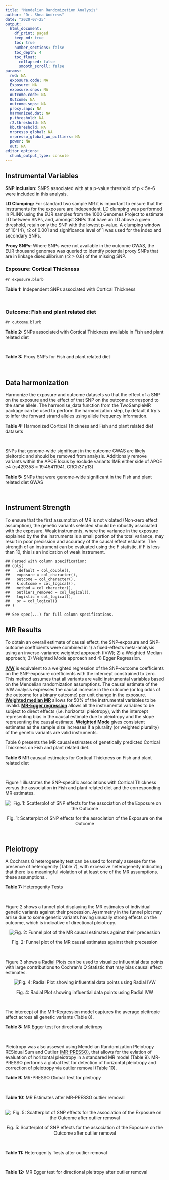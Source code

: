 ```yaml
---
title: "Mendelian Randomization Analysis"
author: "Dr. Shea Andrews"
date: "2020-07-25"
output:
  html_document:
    df_print: paged
    keep_md: true
    toc: true
    number_sections: false
    toc_depth: 4
    toc_float:
      collapsed: false
      smooth_scroll: false
params:
  rwd: NA
  exposure.code: NA
  Exposure: NA
  exposure.snps: NA
  outcome.code: NA
  Outcome: NA
  outcome.snps: NA
  proxy.snps: NA
  harmonized.dat: NA
  p.threshold: NA
  r2.threshold: NA
  kb.threshold: NA
  mrpresso_global: NA
  mrpresso_global_wo_outliers: NA
  power: NA
  out: NA
editor_options:
  chunk_output_type: console
---
```







## Instrumental Variables
**SNP Inclusion:** SNPS associated with at a p-value threshold of p < 5e-6 were included in this analysis.
<br>

**LD Clumping:** For standard two sample MR it is important to ensure that the instruments for the exposure are independent. LD clumping was performed in PLINK using the EUR samples from the 1000 Genomes Project to estimate LD between SNPs, and, amongst SNPs that have an LD above a given threshold, retain only the SNP with the lowest p-value. A clumping window of 10^{4}, r2 of 0.001 and significance level of 1 was used for the index and secondary SNPs.
<br>

**Proxy SNPs:** Where SNPs were not available in the outcome GWAS, the EUR thousand genomes was queried to identify potential proxy SNPs that are in linkage disequilibrium (r2 > 0.8) of the missing SNP.
<br>

### Exposure: Cortical Thickness
`#r exposure.blurb`
<br>

**Table 1:** Independent SNPs associated with Cortical Thickness
<div data-pagedtable="false">
  <script data-pagedtable-source type="application/json">
{"columns":[{"label":["SNP"],"name":[1],"type":["chr"],"align":["left"]},{"label":["CHROM"],"name":[2],"type":["dbl"],"align":["right"]},{"label":["POS"],"name":[3],"type":["dbl"],"align":["right"]},{"label":["REF"],"name":[4],"type":["chr"],"align":["left"]},{"label":["ALT"],"name":[5],"type":["chr"],"align":["left"]},{"label":["AF"],"name":[6],"type":["dbl"],"align":["right"]},{"label":["BETA"],"name":[7],"type":["dbl"],"align":["right"]},{"label":["SE"],"name":[8],"type":["dbl"],"align":["right"]},{"label":["Z"],"name":[9],"type":["dbl"],"align":["right"]},{"label":["P"],"name":[10],"type":["dbl"],"align":["right"]},{"label":["N"],"name":[11],"type":["dbl"],"align":["right"]},{"label":["TRAIT"],"name":[12],"type":["chr"],"align":["left"]}],"data":[{"1":"rs1180331","2":"1","3":"40012184","4":"G","5":"A","6":"0.4610","7":"0.0039","8":"0.0008","9":"4.875000","10":"5.299e-07","11":"32872","12":"Cortical_Thickness"},{"1":"rs556204","2":"1","3":"57595583","4":"G","5":"C","6":"0.1594","7":"-0.0050","8":"0.0010","9":"-5.000000","10":"1.417e-06","11":"32441","12":"Cortical_Thickness"},{"1":"rs2002058","2":"1","3":"58561329","4":"C","5":"T","6":"0.1892","7":"0.0046","8":"0.0010","9":"4.600000","10":"1.289e-06","11":"33089","12":"Cortical_Thickness"},{"1":"rs7549825","2":"1","3":"98554409","4":"A","5":"G","6":"0.3084","7":"0.0040","8":"0.0008","9":"5.000000","10":"2.503e-06","11":"32872","12":"Cortical_Thickness"},{"1":"rs7531555","2":"1","3":"196929310","4":"C","5":"T","6":"0.2386","7":"0.0047","8":"0.0009","9":"5.222222","10":"7.662e-08","11":"32639","12":"Cortical_Thickness"},{"1":"rs6738528","2":"2","3":"27149258","4":"T","5":"A","6":"0.3984","7":"0.0045","8":"0.0008","9":"5.625000","10":"7.324e-09","11":"32872","12":"Cortical_Thickness"},{"1":"rs3770776","2":"2","3":"37150793","4":"A","5":"G","6":"0.4299","7":"0.0039","8":"0.0008","9":"4.875000","10":"3.170e-07","11":"32872","12":"Cortical_Thickness"},{"1":"rs11692435","2":"2","3":"98275354","4":"G","5":"A","6":"0.0910","7":"-0.0091","8":"0.0015","9":"-6.066667","10":"3.179e-10","11":"29128","12":"Cortical_Thickness"},{"1":"rs533577","2":"3","3":"39489651","4":"C","5":"T","6":"0.4935","7":"-0.0050","8":"0.0008","9":"-6.250000","10":"8.426e-11","11":"32872","12":"Cortical_Thickness"},{"1":"rs11708974","2":"3","3":"64395184","4":"C","5":"T","6":"0.4778","7":"0.0035","8":"0.0008","9":"4.375000","10":"4.070e-06","11":"32872","12":"Cortical_Thickness"},{"1":"rs2636563","2":"3","3":"183939044","4":"G","5":"C","6":"0.2416","7":"0.0044","8":"0.0009","9":"4.888889","10":"2.299e-06","11":"31046","12":"Cortical_Thickness"},{"1":"rs10016059","2":"4","3":"2405007","4":"T","5":"C","6":"0.3379","7":"0.0038","8":"0.0008","9":"4.750000","10":"4.994e-06","11":"32441","12":"Cortical_Thickness"},{"1":"rs7657284","2":"4","3":"39688694","4":"A","5":"C","6":"0.2465","7":"0.0044","8":"0.0009","9":"4.888890","10":"2.680e-07","11":"32872","12":"Cortical_Thickness"},{"1":"rs7683042","2":"4","3":"46999235","4":"A","5":"G","6":"0.4028","7":"-0.0036","8":"0.0008","9":"-4.500000","10":"3.852e-06","11":"32872","12":"Cortical_Thickness"},{"1":"rs13107325","2":"4","3":"103188709","4":"C","5":"T","6":"0.0707","7":"-0.0076","8":"0.0015","9":"-5.066667","10":"5.054e-07","11":"32872","12":"Cortical_Thickness"},{"1":"rs35021943","2":"4","3":"121643239","4":"A","5":"C","6":"0.2422","7":"0.0051","8":"0.0009","9":"5.666670","10":"2.979e-09","11":"32872","12":"Cortical_Thickness"},{"1":"rs40565","2":"5","3":"55828636","4":"C","5":"T","6":"0.8108","7":"0.0048","8":"0.0010","9":"4.800000","10":"5.911e-07","11":"32249","12":"Cortical_Thickness"},{"1":"rs2744449","2":"6","3":"52951185","4":"G","5":"C","6":"0.9107","7":"0.0059","8":"0.0013","9":"4.538462","10":"4.452e-06","11":"33281","12":"Cortical_Thickness"},{"1":"rs194833","2":"7","3":"103761274","4":"G","5":"T","6":"0.4771","7":"-0.0035","8":"0.0008","9":"-4.375000","10":"3.614e-06","11":"32486","12":"Cortical_Thickness"},{"1":"rs6961970","2":"7","3":"113901132","4":"C","5":"A","6":"0.2334","7":"0.0041","8":"0.0009","9":"4.555556","10":"2.411e-06","11":"32872","12":"Cortical_Thickness"},{"1":"rs724265","2":"8","3":"8219182","4":"G","5":"A","6":"0.6272","7":"0.0041","8":"0.0008","9":"5.125000","10":"1.012e-07","11":"32872","12":"Cortical_Thickness"},{"1":"rs3200031","2":"8","3":"26227484","4":"C","5":"T","6":"0.0773","7":"0.0071","8":"0.0014","9":"5.071429","10":"5.526e-07","11":"32872","12":"Cortical_Thickness"},{"1":"rs7824177","2":"8","3":"110585288","4":"A","5":"G","6":"0.1616","7":"-0.0059","8":"0.0010","9":"-5.900000","10":"8.922e-09","11":"32872","12":"Cortical_Thickness"},{"1":"rs12543282","2":"8","3":"144627241","4":"C","5":"T","6":"0.2395","7":"0.0043","8":"0.0009","9":"4.777778","10":"4.087e-06","11":"32764","12":"Cortical_Thickness"},{"1":"rs35025323","2":"10","3":"97089991","4":"T","5":"C","6":"0.1210","7":"-0.0054","8":"0.0011","9":"-4.909090","10":"1.762e-06","11":"32872","12":"Cortical_Thickness"},{"1":"rs4296031","2":"11","3":"42540012","4":"G","5":"A","6":"0.8037","7":"-0.0044","8":"0.0010","9":"-4.400000","10":"3.779e-06","11":"32486","12":"Cortical_Thickness"},{"1":"rs7957460","2":"12","3":"32945835","4":"G","5":"A","6":"0.6732","7":"-0.0037","8":"0.0008","9":"-4.625000","10":"2.960e-06","11":"32512","12":"Cortical_Thickness"},{"1":"rs12815451","2":"12","3":"51738706","4":"T","5":"C","6":"0.1519","7":"0.0070","8":"0.0015","9":"4.666670","10":"3.201e-06","11":"20004","12":"Cortical_Thickness"},{"1":"rs1558801","2":"12","3":"109036359","4":"A","5":"C","6":"0.3852","7":"-0.0041","8":"0.0009","9":"-4.555560","10":"2.204e-06","11":"30860","12":"Cortical_Thickness"},{"1":"rs4772440","2":"13","3":"102712476","4":"C","5":"T","6":"0.4224","7":"-0.0036","8":"0.0008","9":"-4.500000","10":"3.102e-06","11":"32872","12":"Cortical_Thickness"},{"1":"rs1742401","2":"16","3":"1971601","4":"G","5":"A","6":"0.3809","7":"-0.0038","8":"0.0008","9":"-4.750000","10":"7.050e-07","11":"32764","12":"Cortical_Thickness"},{"1":"rs734957","2":"17","3":"2612584","4":"G","5":"A","6":"0.2235","7":"0.0066","8":"0.0012","9":"5.500000","10":"6.126e-08","11":"22106","12":"Cortical_Thickness"},{"1":"rs11656696","2":"17","3":"10033679","4":"C","5":"A","6":"0.4288","7":"0.0040","8":"0.0008","9":"5.000000","10":"2.117e-07","11":"32512","12":"Cortical_Thickness"},{"1":"rs7215205","2":"17","3":"29818258","4":"T","5":"C","6":"0.6326","7":"-0.0036","8":"0.0008","9":"-4.500000","10":"3.115e-06","11":"32680","12":"Cortical_Thickness"},{"1":"rs2316766","2":"17","3":"43919068","4":"G","5":"T","6":"0.2098","7":"0.0069","8":"0.0011","9":"6.272727","10":"2.903e-10","11":"26063","12":"Cortical_Thickness"},{"1":"rs117826338","2":"19","3":"5904353","4":"C","5":"T","6":"0.1353","7":"0.0062","8":"0.0012","9":"5.166667","10":"9.902e-08","11":"30012","12":"Cortical_Thickness"},{"1":"rs3816046","2":"19","3":"46118127","4":"C","5":"T","6":"0.3206","7":"-0.0041","8":"0.0008","9":"-5.125000","10":"8.464e-07","11":"30344","12":"Cortical_Thickness"},{"1":"rs5994871","2":"22","3":"22091244","4":"C","5":"T","6":"0.7171","7":"0.0042","8":"0.0009","9":"4.666667","10":"8.821e-07","11":"32872","12":"Cortical_Thickness"},{"1":"rs5756894","2":"22","3":"38450136","4":"C","5":"A","6":"0.6043","7":"0.0035","8":"0.0008","9":"4.375000","10":"4.741e-06","11":"32872","12":"Cortical_Thickness"}],"options":{"columns":{"min":{},"max":[10]},"rows":{"min":[10],"max":[10]},"pages":{}}}
  </script>
</div>
<br>

### Outcome: Fish and plant related diet
`#r outcome.blurb`
<br>

**Table 2:** SNPs associated with Cortical Thickness avaliable in Fish and plant related diet
<div data-pagedtable="false">
  <script data-pagedtable-source type="application/json">
{"columns":[{"label":["SNP"],"name":[1],"type":["chr"],"align":["left"]},{"label":["CHROM"],"name":[2],"type":["dbl"],"align":["right"]},{"label":["POS"],"name":[3],"type":["dbl"],"align":["right"]},{"label":["REF"],"name":[4],"type":["chr"],"align":["left"]},{"label":["ALT"],"name":[5],"type":["chr"],"align":["left"]},{"label":["AF"],"name":[6],"type":["dbl"],"align":["right"]},{"label":["BETA"],"name":[7],"type":["dbl"],"align":["right"]},{"label":["SE"],"name":[8],"type":["dbl"],"align":["right"]},{"label":["Z"],"name":[9],"type":["dbl"],"align":["right"]},{"label":["P"],"name":[10],"type":["dbl"],"align":["right"]},{"label":["N"],"name":[11],"type":["dbl"],"align":["right"]},{"label":["TRAIT"],"name":[12],"type":["chr"],"align":["left"]}],"data":[{"1":"rs1180331","2":"1","3":"40012184","4":"G","5":"A","6":"0.456522","7":"1.27392e-03","8":"0.00242814","9":"0.5246480","10":"6.0e-01","11":"335576","12":"fish_plant_diet"},{"1":"rs556204","2":"1","3":"57595583","4":"G","5":"C","6":"0.158359","7":"-2.07326e-03","8":"0.00331736","9":"-0.6249730","10":"5.3e-01","11":"335576","12":"fish_plant_diet"},{"1":"rs2002058","2":"1","3":"58561329","4":"C","5":"T","6":"0.190994","7":"-6.13714e-03","8":"0.00310459","9":"-1.9768000","10":"4.8e-02","11":"335576","12":"fish_plant_diet"},{"1":"rs7549825","2":"1","3":"98554409","4":"A","5":"G","6":"0.300922","7":"-1.78315e-03","8":"0.00265703","9":"-0.6711060","10":"5.0e-01","11":"335576","12":"fish_plant_diet"},{"1":"rs7531555","2":"1","3":"196929310","4":"C","5":"T","6":"0.228971","7":"1.59531e-03","8":"0.00287567","9":"0.5547610","10":"5.8e-01","11":"335576","12":"fish_plant_diet"},{"1":"rs6738528","2":"2","3":"27149258","4":"T","5":"A","6":"0.387040","7":"-6.83973e-03","8":"0.00248320","9":"-2.7544000","10":"5.9e-03","11":"335576","12":"fish_plant_diet"},{"1":"rs3770776","2":"2","3":"37150793","4":"A","5":"G","6":"0.420387","7":"-2.70512e-03","8":"0.00245348","9":"-1.1025600","10":"2.7e-01","11":"335576","12":"fish_plant_diet"},{"1":"rs11692435","2":"2","3":"98275354","4":"G","5":"A","6":"0.073957","7":"-1.12717e-02","8":"0.00471473","9":"-2.3907400","10":"1.7e-02","11":"335576","12":"fish_plant_diet"},{"1":"rs533577","2":"3","3":"39489651","4":"C","5":"T","6":"0.493743","7":"3.45526e-03","8":"0.00242500","9":"1.4248500","10":"1.5e-01","11":"335576","12":"fish_plant_diet"},{"1":"rs11708974","2":"3","3":"64395184","4":"C","5":"T","6":"0.489959","7":"5.39436e-03","8":"0.00241455","9":"2.2341100","10":"2.5e-02","11":"335576","12":"fish_plant_diet"},{"1":"rs2636563","2":"3","3":"183939044","4":"G","5":"C","6":"0.237468","7":"-2.12651e-03","8":"0.00284964","9":"-0.7462380","10":"4.6e-01","11":"335576","12":"fish_plant_diet"},{"1":"rs10016059","2":"4","3":"2405007","4":"T","5":"C","6":"0.342224","7":"8.38150e-05","8":"0.00254518","9":"0.0329309","10":"9.7e-01","11":"335576","12":"fish_plant_diet"},{"1":"rs7657284","2":"4","3":"39688694","4":"A","5":"C","6":"0.248277","7":"8.72990e-04","8":"0.00280604","9":"0.3111110","10":"7.6e-01","11":"335576","12":"fish_plant_diet"},{"1":"rs7683042","2":"4","3":"46999235","4":"A","5":"G","6":"0.404275","7":"3.44269e-03","8":"0.00247825","9":"1.3891600","10":"1.6e-01","11":"335576","12":"fish_plant_diet"},{"1":"rs13107325","2":"4","3":"103188709","4":"C","5":"T","6":"0.074277","7":"-7.01528e-03","8":"0.00461130","9":"-1.5213200","10":"1.3e-01","11":"335576","12":"fish_plant_diet"},{"1":"rs35021943","2":"4","3":"121643239","4":"A","5":"C","6":"0.247090","7":"-1.73919e-03","8":"0.00282340","9":"-0.6159910","10":"5.4e-01","11":"335576","12":"fish_plant_diet"},{"1":"rs40565","2":"5","3":"55828636","4":"C","5":"T","6":"0.821295","7":"-1.43155e-03","8":"0.00315360","9":"-0.4539420","10":"6.5e-01","11":"335576","12":"fish_plant_diet"},{"1":"rs2744449","2":"6","3":"52951185","4":"G","5":"C","6":"0.903878","7":"-3.53986e-03","8":"0.00410752","9":"-0.8618000","10":"3.9e-01","11":"335576","12":"fish_plant_diet"},{"1":"rs194833","2":"7","3":"103761274","4":"G","5":"T","6":"0.463962","7":"-7.22002e-03","8":"0.00242986","9":"-2.9713700","10":"3.0e-03","11":"335576","12":"fish_plant_diet"},{"1":"rs6961970","2":"7","3":"113901132","4":"C","5":"A","6":"0.245386","7":"-2.10102e-03","8":"0.00282581","9":"-0.7435110","10":"4.6e-01","11":"335576","12":"fish_plant_diet"},{"1":"rs724265","2":"8","3":"8219182","4":"G","5":"A","6":"0.626724","7":"1.05779e-02","8":"0.00252887","9":"4.1828600","10":"2.9e-05","11":"335576","12":"fish_plant_diet"},{"1":"rs3200031","2":"8","3":"26227484","4":"C","5":"T","6":"0.077205","7":"2.64471e-03","8":"0.00455046","9":"0.5811960","10":"5.6e-01","11":"335576","12":"fish_plant_diet"},{"1":"rs7824177","2":"8","3":"110585288","4":"A","5":"G","6":"0.159264","7":"-2.54857e-03","8":"0.00331136","9":"-0.7696440","10":"4.4e-01","11":"335576","12":"fish_plant_diet"},{"1":"rs12543282","2":"8","3":"144627241","4":"C","5":"T","6":"0.234153","7":"-3.94417e-03","8":"0.00286685","9":"-1.3757900","10":"1.7e-01","11":"335576","12":"fish_plant_diet"},{"1":"rs35025323","2":"10","3":"97089991","4":"T","5":"C","6":"0.116220","7":"-5.48689e-03","8":"0.00378229","9":"-1.4506800","10":"1.5e-01","11":"335576","12":"fish_plant_diet"},{"1":"rs4296031","2":"11","3":"42540012","4":"G","5":"A","6":"0.821548","7":"2.78028e-03","8":"0.00316359","9":"0.8788370","10":"3.8e-01","11":"335576","12":"fish_plant_diet"},{"1":"rs7957460","2":"12","3":"32945835","4":"G","5":"A","6":"0.679853","7":"-2.44290e-03","8":"0.00259052","9":"-0.9430150","10":"3.5e-01","11":"335576","12":"fish_plant_diet"},{"1":"rs1558801","2":"12","3":"109036359","4":"A","5":"C","6":"0.390250","7":"9.85306e-05","8":"0.00249982","9":"0.0394151","10":"9.7e-01","11":"335576","12":"fish_plant_diet"},{"1":"rs4772440","2":"13","3":"102712476","4":"C","5":"T","6":"0.413857","7":"-1.93618e-04","8":"0.00249081","9":"-0.0777329","10":"9.4e-01","11":"335576","12":"fish_plant_diet"},{"1":"rs1742401","2":"16","3":"1971601","4":"G","5":"A","6":"0.380152","7":"-3.17242e-03","8":"0.00249183","9":"-1.2731300","10":"2.0e-01","11":"335576","12":"fish_plant_diet"},{"1":"rs7215205","2":"17","3":"29818258","4":"T","5":"C","6":"0.632621","7":"4.19928e-03","8":"0.00252982","9":"1.6599100","10":"9.7e-02","11":"335576","12":"fish_plant_diet"},{"1":"rs2316766","2":"17","3":"43919068","4":"G","5":"T","6":"0.215442","7":"-1.02881e-02","8":"0.00297783","9":"-3.4549000","10":"5.5e-04","11":"335576","12":"fish_plant_diet"},{"1":"rs117826338","2":"19","3":"5904353","4":"C","5":"T","6":"0.135757","7":"-2.38058e-03","8":"0.00353430","9":"-0.6735650","10":"5.0e-01","11":"335576","12":"fish_plant_diet"},{"1":"rs3816046","2":"19","3":"46118127","4":"C","5":"T","6":"0.327330","7":"-6.58042e-03","8":"0.00257741","9":"-2.5531100","10":"1.1e-02","11":"335576","12":"fish_plant_diet"},{"1":"rs5994871","2":"22","3":"22091244","4":"C","5":"T","6":"0.722927","7":"4.42490e-03","8":"0.00274930","9":"1.6094600","10":"1.1e-01","11":"335576","12":"fish_plant_diet"},{"1":"rs5756894","2":"22","3":"38450136","4":"C","5":"A","6":"0.604933","7":"-7.17930e-03","8":"0.00248332","9":"-2.8910100","10":"3.8e-03","11":"335576","12":"fish_plant_diet"},{"1":"rs12815451","2":"NA","3":"NA","4":"NA","5":"NA","6":"NA","7":"NA","8":"NA","9":"NA","10":"NA","11":"NA","12":"NA"},{"1":"rs734957","2":"NA","3":"NA","4":"NA","5":"NA","6":"NA","7":"NA","8":"NA","9":"NA","10":"NA","11":"NA","12":"NA"},{"1":"rs11656696","2":"NA","3":"NA","4":"NA","5":"NA","6":"NA","7":"NA","8":"NA","9":"NA","10":"NA","11":"NA","12":"NA"}],"options":{"columns":{"min":{},"max":[10]},"rows":{"min":[10],"max":[10]},"pages":{}}}
  </script>
</div>
<br>

**Table 3:** Proxy SNPs for Fish and plant related diet
<div data-pagedtable="false">
  <script data-pagedtable-source type="application/json">
{"columns":[{"label":["target_snp"],"name":[1],"type":["chr"],"align":["left"]},{"label":["proxy_snp"],"name":[2],"type":["chr"],"align":["left"]},{"label":["ld.r2"],"name":[3],"type":["dbl"],"align":["right"]},{"label":["Dprime"],"name":[4],"type":["dbl"],"align":["right"]},{"label":["PHASE"],"name":[5],"type":["chr"],"align":["left"]},{"label":["X12"],"name":[6],"type":["lgl"],"align":["right"]},{"label":["CHROM"],"name":[7],"type":["dbl"],"align":["right"]},{"label":["POS"],"name":[8],"type":["dbl"],"align":["right"]},{"label":["REF.proxy"],"name":[9],"type":["chr"],"align":["left"]},{"label":["ALT.proxy"],"name":[10],"type":["chr"],"align":["left"]},{"label":["AF"],"name":[11],"type":["dbl"],"align":["right"]},{"label":["BETA"],"name":[12],"type":["dbl"],"align":["right"]},{"label":["SE"],"name":[13],"type":["dbl"],"align":["right"]},{"label":["Z"],"name":[14],"type":["dbl"],"align":["right"]},{"label":["P"],"name":[15],"type":["dbl"],"align":["right"]},{"label":["N"],"name":[16],"type":["dbl"],"align":["right"]},{"label":["TRAIT"],"name":[17],"type":["chr"],"align":["left"]},{"label":["ref"],"name":[18],"type":["chr"],"align":["left"]},{"label":["ref.proxy"],"name":[19],"type":["chr"],"align":["left"]},{"label":["alt"],"name":[20],"type":["chr"],"align":["left"]},{"label":["alt.proxy"],"name":[21],"type":["chr"],"align":["left"]},{"label":["ALT"],"name":[22],"type":["chr"],"align":["left"]},{"label":["REF"],"name":[23],"type":["chr"],"align":["left"]},{"label":["proxy.outcome"],"name":[24],"type":["lgl"],"align":["right"]}],"data":[{"1":"rs11656696","2":"rs28391220","3":"0.943366","4":"0.983262","5":"AA/CC","6":"NA","7":"17","8":"10031823","9":"C","10":"A","11":"0.43544","12":"0.00139539","13":"0.0024488","14":"0.569826","15":"0.57","16":"335576","17":"fish_plant_diet","18":"A","19":"A","20":"C","21":"C","22":"A","23":"C","24":"TRUE"},{"1":"rs12815451","2":"NA","3":"NA","4":"NA","5":"NA","6":"NA","7":"NA","8":"NA","9":"NA","10":"NA","11":"NA","12":"NA","13":"NA","14":"NA","15":"NA","16":"NA","17":"NA","18":"NA","19":"NA","20":"NA","21":"NA","22":"NA","23":"NA","24":"NA"},{"1":"rs734957","2":"NA","3":"NA","4":"NA","5":"NA","6":"NA","7":"NA","8":"NA","9":"NA","10":"NA","11":"NA","12":"NA","13":"NA","14":"NA","15":"NA","16":"NA","17":"NA","18":"NA","19":"NA","20":"NA","21":"NA","22":"NA","23":"NA","24":"NA"}],"options":{"columns":{"min":{},"max":[10]},"rows":{"min":[10],"max":[10]},"pages":{}}}
  </script>
</div>
<br>

## Data harmonization
Harmonize the exposure and outcome datasets so that the effect of a SNP on the exposure and the effect of that SNP on the outcome correspond to the same allele. The harmonise_data function from the TwoSampleMR package can be used to perform the harmonization step, by default it try's to infer the forward strand alleles using allele frequency information.
<br>

**Table 4:** Harmonized Cortical Thickness and Fish and plant related diet datasets
<div data-pagedtable="false">
  <script data-pagedtable-source type="application/json">
{"columns":[{"label":["SNP"],"name":[1],"type":["chr"],"align":["left"]},{"label":["effect_allele.exposure"],"name":[2],"type":["chr"],"align":["left"]},{"label":["other_allele.exposure"],"name":[3],"type":["chr"],"align":["left"]},{"label":["effect_allele.outcome"],"name":[4],"type":["chr"],"align":["left"]},{"label":["other_allele.outcome"],"name":[5],"type":["chr"],"align":["left"]},{"label":["beta.exposure"],"name":[6],"type":["dbl"],"align":["right"]},{"label":["beta.outcome"],"name":[7],"type":["dbl"],"align":["right"]},{"label":["eaf.exposure"],"name":[8],"type":["dbl"],"align":["right"]},{"label":["eaf.outcome"],"name":[9],"type":["dbl"],"align":["right"]},{"label":["remove"],"name":[10],"type":["lgl"],"align":["right"]},{"label":["palindromic"],"name":[11],"type":["lgl"],"align":["right"]},{"label":["ambiguous"],"name":[12],"type":["lgl"],"align":["right"]},{"label":["id.outcome"],"name":[13],"type":["chr"],"align":["left"]},{"label":["chr.outcome"],"name":[14],"type":["dbl"],"align":["right"]},{"label":["pos.outcome"],"name":[15],"type":["dbl"],"align":["right"]},{"label":["se.outcome"],"name":[16],"type":["dbl"],"align":["right"]},{"label":["z.outcome"],"name":[17],"type":["dbl"],"align":["right"]},{"label":["pval.outcome"],"name":[18],"type":["dbl"],"align":["right"]},{"label":["samplesize.outcome"],"name":[19],"type":["dbl"],"align":["right"]},{"label":["outcome"],"name":[20],"type":["chr"],"align":["left"]},{"label":["mr_keep.outcome"],"name":[21],"type":["lgl"],"align":["right"]},{"label":["pval_origin.outcome"],"name":[22],"type":["chr"],"align":["left"]},{"label":["chr.exposure"],"name":[23],"type":["dbl"],"align":["right"]},{"label":["pos.exposure"],"name":[24],"type":["dbl"],"align":["right"]},{"label":["se.exposure"],"name":[25],"type":["dbl"],"align":["right"]},{"label":["z.exposure"],"name":[26],"type":["dbl"],"align":["right"]},{"label":["pval.exposure"],"name":[27],"type":["dbl"],"align":["right"]},{"label":["samplesize.exposure"],"name":[28],"type":["dbl"],"align":["right"]},{"label":["exposure"],"name":[29],"type":["chr"],"align":["left"]},{"label":["mr_keep.exposure"],"name":[30],"type":["lgl"],"align":["right"]},{"label":["pval_origin.exposure"],"name":[31],"type":["chr"],"align":["left"]},{"label":["id.exposure"],"name":[32],"type":["chr"],"align":["left"]},{"label":["action"],"name":[33],"type":["dbl"],"align":["right"]},{"label":["mr_keep"],"name":[34],"type":["lgl"],"align":["right"]},{"label":["pt"],"name":[35],"type":["dbl"],"align":["right"]},{"label":["pleitropy_keep"],"name":[36],"type":["lgl"],"align":["right"]},{"label":["mrpresso_RSSobs"],"name":[37],"type":["dbl"],"align":["right"]},{"label":["mrpresso_pval"],"name":[38],"type":["chr"],"align":["left"]},{"label":["mrpresso_keep"],"name":[39],"type":["lgl"],"align":["right"]}],"data":[{"1":"rs10016059","2":"C","3":"T","4":"C","5":"T","6":"0.0038","7":"8.38150e-05","8":"0.3379","9":"0.342224","10":"FALSE","11":"FALSE","12":"FALSE","13":"VBmYRS","14":"4","15":"2405007","16":"0.00254518","17":"0.0329309","18":"9.7e-01","19":"335576","20":"Niarchou2020fish","21":"TRUE","22":"reported","23":"4","24":"2405007","25":"0.0008","26":"4.750000","27":"4.994e-06","28":"32441","29":"Grasby2020thickness","30":"TRUE","31":"reported","32":"X1lF7B","33":"2","34":"TRUE","35":"5e-06","36":"TRUE","37":"7.612563e-09","38":"1","39":"TRUE"},{"1":"rs11656696","2":"A","3":"C","4":"A","5":"C","6":"0.0040","7":"1.39539e-03","8":"0.4288","9":"0.435440","10":"FALSE","11":"FALSE","12":"FALSE","13":"VBmYRS","14":"17","15":"10031823","16":"0.00244880","17":"0.5698260","18":"5.7e-01","19":"335576","20":"Niarchou2020fish","21":"TRUE","22":"reported","23":"17","24":"10033679","25":"0.0008","26":"5.000000","27":"2.117e-07","28":"32512","29":"Grasby2020thickness","30":"TRUE","31":"reported","32":"X1lF7B","33":"2","34":"TRUE","35":"5e-06","36":"TRUE","37":"2.065367e-06","38":"1","39":"TRUE"},{"1":"rs11692435","2":"A","3":"G","4":"A","5":"G","6":"-0.0091","7":"-1.12717e-02","8":"0.0910","9":"0.073957","10":"FALSE","11":"FALSE","12":"FALSE","13":"VBmYRS","14":"2","15":"98275354","16":"0.00471473","17":"-2.3907400","18":"1.7e-02","19":"335576","20":"Niarchou2020fish","21":"TRUE","22":"reported","23":"2","24":"98275354","25":"0.0015","26":"-6.066667","27":"3.179e-10","28":"29128","29":"Grasby2020thickness","30":"TRUE","31":"reported","32":"X1lF7B","33":"2","34":"TRUE","35":"5e-06","36":"TRUE","37":"1.376931e-04","38":"0.4588","39":"TRUE"},{"1":"rs11708974","2":"T","3":"C","4":"T","5":"C","6":"0.0035","7":"5.39436e-03","8":"0.4778","9":"0.489959","10":"FALSE","11":"FALSE","12":"FALSE","13":"VBmYRS","14":"3","15":"64395184","16":"0.00241455","17":"2.2341100","18":"2.5e-02","19":"335576","20":"Niarchou2020fish","21":"TRUE","22":"reported","23":"3","24":"64395184","25":"0.0008","26":"4.375000","27":"4.070e-06","28":"32872","29":"Grasby2020thickness","30":"TRUE","31":"reported","32":"X1lF7B","33":"2","34":"TRUE","35":"5e-06","36":"TRUE","37":"3.044206e-05","38":"0.7511","39":"TRUE"},{"1":"rs117826338","2":"T","3":"C","4":"T","5":"C","6":"0.0062","7":"-2.38058e-03","8":"0.1353","9":"0.135757","10":"FALSE","11":"FALSE","12":"FALSE","13":"VBmYRS","14":"19","15":"5904353","16":"0.00353430","17":"-0.6735650","18":"5.0e-01","19":"335576","20":"Niarchou2020fish","21":"TRUE","22":"reported","23":"19","24":"5904353","25":"0.0012","26":"5.166667","27":"9.902e-08","28":"30012","29":"Grasby2020thickness","30":"TRUE","31":"reported","32":"X1lF7B","33":"2","34":"TRUE","35":"5e-06","36":"TRUE","37":"6.040613e-06","38":"1","39":"TRUE"},{"1":"rs1180331","2":"A","3":"G","4":"A","5":"G","6":"0.0039","7":"1.27392e-03","8":"0.4610","9":"0.456522","10":"FALSE","11":"FALSE","12":"FALSE","13":"VBmYRS","14":"1","15":"40012184","16":"0.00242814","17":"0.5246480","18":"6.0e-01","19":"335576","20":"Niarchou2020fish","21":"TRUE","22":"reported","23":"1","24":"40012184","25":"0.0008","26":"4.875000","27":"5.299e-07","28":"32872","29":"Grasby2020thickness","30":"TRUE","31":"reported","32":"X1lF7B","33":"2","34":"TRUE","35":"5e-06","36":"TRUE","37":"1.718394e-06","38":"1","39":"TRUE"},{"1":"rs12543282","2":"T","3":"C","4":"T","5":"C","6":"0.0043","7":"-3.94417e-03","8":"0.2395","9":"0.234153","10":"FALSE","11":"FALSE","12":"FALSE","13":"VBmYRS","14":"8","15":"144627241","16":"0.00286685","17":"-1.3757900","18":"1.7e-01","19":"335576","20":"Niarchou2020fish","21":"TRUE","22":"reported","23":"8","24":"144627241","25":"0.0009","26":"4.777778","27":"4.087e-06","28":"32764","29":"Grasby2020thickness","30":"TRUE","31":"reported","32":"X1lF7B","33":"2","34":"TRUE","35":"5e-06","36":"TRUE","37":"1.630569e-05","38":"1","39":"TRUE"},{"1":"rs13107325","2":"T","3":"C","4":"T","5":"C","6":"-0.0076","7":"-7.01528e-03","8":"0.0707","9":"0.074277","10":"FALSE","11":"FALSE","12":"FALSE","13":"VBmYRS","14":"4","15":"103188709","16":"0.00461130","17":"-1.5213200","18":"1.3e-01","19":"335576","20":"Niarchou2020fish","21":"TRUE","22":"reported","23":"4","24":"103188709","25":"0.0015","26":"-5.066667","27":"5.054e-07","28":"32872","29":"Grasby2020thickness","30":"TRUE","31":"reported","32":"X1lF7B","33":"2","34":"TRUE","35":"5e-06","36":"TRUE","37":"5.218927e-05","38":"1","39":"TRUE"},{"1":"rs1558801","2":"C","3":"A","4":"C","5":"A","6":"-0.0041","7":"9.85306e-05","8":"0.3852","9":"0.390250","10":"FALSE","11":"FALSE","12":"FALSE","13":"VBmYRS","14":"12","15":"109036359","16":"0.00249982","17":"0.0394151","18":"9.7e-01","19":"335576","20":"Niarchou2020fish","21":"TRUE","22":"reported","23":"12","24":"109036359","25":"0.0009","26":"-4.555560","27":"2.204e-06","28":"30860","29":"Grasby2020thickness","30":"TRUE","31":"reported","32":"X1lF7B","33":"2","34":"TRUE","35":"5e-06","36":"TRUE","37":"9.970149e-09","38":"1","39":"TRUE"},{"1":"rs1742401","2":"A","3":"G","4":"A","5":"G","6":"-0.0038","7":"-3.17242e-03","8":"0.3809","9":"0.380152","10":"FALSE","11":"FALSE","12":"FALSE","13":"VBmYRS","14":"16","15":"1971601","16":"0.00249183","17":"-1.2731300","18":"2.0e-01","19":"335576","20":"Niarchou2020fish","21":"TRUE","22":"reported","23":"16","24":"1971601","25":"0.0008","26":"-4.750000","27":"7.050e-07","28":"32764","29":"Grasby2020thickness","30":"TRUE","31":"reported","32":"X1lF7B","33":"2","34":"TRUE","35":"5e-06","36":"TRUE","37":"1.058392e-05","38":"1","39":"TRUE"},{"1":"rs194833","2":"T","3":"G","4":"T","5":"G","6":"-0.0035","7":"-7.22002e-03","8":"0.4771","9":"0.463962","10":"FALSE","11":"FALSE","12":"FALSE","13":"VBmYRS","14":"7","15":"103761274","16":"0.00242986","17":"-2.9713700","18":"3.0e-03","19":"335576","20":"Niarchou2020fish","21":"TRUE","22":"reported","23":"7","24":"103761274","25":"0.0008","26":"-4.375000","27":"3.614e-06","28":"32486","29":"Grasby2020thickness","30":"TRUE","31":"reported","32":"X1lF7B","33":"2","34":"TRUE","35":"5e-06","36":"TRUE","37":"5.449700e-05","38":"0.0814","39":"TRUE"},{"1":"rs2002058","2":"T","3":"C","4":"T","5":"C","6":"0.0046","7":"-6.13714e-03","8":"0.1892","9":"0.190994","10":"FALSE","11":"FALSE","12":"FALSE","13":"VBmYRS","14":"1","15":"58561329","16":"0.00310459","17":"-1.9768000","18":"4.8e-02","19":"335576","20":"Niarchou2020fish","21":"TRUE","22":"reported","23":"1","24":"58561329","25":"0.0010","26":"4.600000","27":"1.289e-06","28":"33089","29":"Grasby2020thickness","30":"TRUE","31":"reported","32":"X1lF7B","33":"2","34":"TRUE","35":"5e-06","36":"TRUE","37":"3.944216e-05","38":"1","39":"TRUE"},{"1":"rs2316766","2":"T","3":"G","4":"T","5":"G","6":"0.0069","7":"-1.02881e-02","8":"0.2098","9":"0.215442","10":"FALSE","11":"FALSE","12":"FALSE","13":"VBmYRS","14":"17","15":"43919068","16":"0.00297783","17":"-3.4549000","18":"5.5e-04","19":"335576","20":"Niarchou2020fish","21":"TRUE","22":"reported","23":"17","24":"43919068","25":"0.0011","26":"6.272727","27":"2.903e-10","28":"26063","29":"Grasby2020thickness","30":"TRUE","31":"reported","32":"X1lF7B","33":"2","34":"TRUE","35":"5e-06","36":"TRUE","37":"1.188188e-04","38":"0.0148","39":"FALSE"},{"1":"rs2636563","2":"C","3":"G","4":"C","5":"G","6":"0.0044","7":"-2.12651e-03","8":"0.2416","9":"0.237468","10":"FALSE","11":"TRUE","12":"FALSE","13":"VBmYRS","14":"3","15":"183939044","16":"0.00284964","17":"-0.7462380","18":"4.6e-01","19":"335576","20":"Niarchou2020fish","21":"TRUE","22":"reported","23":"3","24":"183939044","25":"0.0009","26":"4.888889","27":"2.299e-06","28":"31046","29":"Grasby2020thickness","30":"TRUE","31":"reported","32":"X1lF7B","33":"2","34":"TRUE","35":"5e-06","36":"TRUE","37":"4.750159e-06","38":"1","39":"TRUE"},{"1":"rs2744449","2":"C","3":"G","4":"C","5":"G","6":"0.0059","7":"-3.53986e-03","8":"0.9107","9":"0.903878","10":"FALSE","11":"TRUE","12":"FALSE","13":"VBmYRS","14":"6","15":"52951185","16":"0.00410752","17":"-0.8618000","18":"3.9e-01","19":"335576","20":"Niarchou2020fish","21":"TRUE","22":"reported","23":"6","24":"52951185","25":"0.0013","26":"4.538462","27":"4.452e-06","28":"33281","29":"Grasby2020thickness","30":"TRUE","31":"reported","32":"X1lF7B","33":"2","34":"TRUE","35":"5e-06","36":"TRUE","37":"1.307602e-05","38":"1","39":"TRUE"},{"1":"rs3200031","2":"T","3":"C","4":"T","5":"C","6":"0.0071","7":"2.64471e-03","8":"0.0773","9":"0.077205","10":"FALSE","11":"FALSE","12":"FALSE","13":"VBmYRS","14":"8","15":"26227484","16":"0.00455046","17":"0.5811960","18":"5.6e-01","19":"335576","20":"Niarchou2020fish","21":"TRUE","22":"reported","23":"8","24":"26227484","25":"0.0014","26":"5.071429","27":"5.526e-07","28":"32872","29":"Grasby2020thickness","30":"TRUE","31":"reported","32":"X1lF7B","33":"2","34":"TRUE","35":"5e-06","36":"TRUE","37":"7.380965e-06","38":"1","39":"TRUE"},{"1":"rs35021943","2":"C","3":"A","4":"C","5":"A","6":"0.0051","7":"-1.73919e-03","8":"0.2422","9":"0.247090","10":"FALSE","11":"FALSE","12":"FALSE","13":"VBmYRS","14":"4","15":"121643239","16":"0.00282340","17":"-0.6159910","18":"5.4e-01","19":"335576","20":"Niarchou2020fish","21":"TRUE","22":"reported","23":"4","24":"121643239","25":"0.0009","26":"5.666670","27":"2.979e-09","28":"32872","29":"Grasby2020thickness","30":"TRUE","31":"reported","32":"X1lF7B","33":"2","34":"TRUE","35":"5e-06","36":"TRUE","37":"3.236353e-06","38":"1","39":"TRUE"},{"1":"rs35025323","2":"C","3":"T","4":"C","5":"T","6":"-0.0054","7":"-5.48689e-03","8":"0.1210","9":"0.116220","10":"FALSE","11":"FALSE","12":"FALSE","13":"VBmYRS","14":"10","15":"97089991","16":"0.00378229","17":"-1.4506800","18":"1.5e-01","19":"335576","20":"Niarchou2020fish","21":"TRUE","22":"reported","23":"10","24":"97089991","25":"0.0011","26":"-4.909090","27":"1.762e-06","28":"32872","29":"Grasby2020thickness","30":"TRUE","31":"reported","32":"X1lF7B","33":"2","34":"TRUE","35":"5e-06","36":"TRUE","37":"3.146062e-05","38":"1","39":"TRUE"},{"1":"rs3770776","2":"G","3":"A","4":"G","5":"A","6":"0.0039","7":"-2.70512e-03","8":"0.4299","9":"0.420387","10":"FALSE","11":"FALSE","12":"FALSE","13":"VBmYRS","14":"2","15":"37150793","16":"0.00245348","17":"-1.1025600","18":"2.7e-01","19":"335576","20":"Niarchou2020fish","21":"TRUE","22":"reported","23":"2","24":"37150793","25":"0.0008","26":"4.875000","27":"3.170e-07","28":"32872","29":"Grasby2020thickness","30":"TRUE","31":"reported","32":"X1lF7B","33":"2","34":"TRUE","35":"5e-06","36":"TRUE","37":"7.714046e-06","38":"1","39":"TRUE"},{"1":"rs3816046","2":"T","3":"C","4":"T","5":"C","6":"-0.0041","7":"-6.58042e-03","8":"0.3206","9":"0.327330","10":"FALSE","11":"FALSE","12":"FALSE","13":"VBmYRS","14":"19","15":"46118127","16":"0.00257741","17":"-2.5531100","18":"1.1e-02","19":"335576","20":"Niarchou2020fish","21":"TRUE","22":"reported","23":"19","24":"46118127","25":"0.0008","26":"-5.125000","27":"8.464e-07","28":"30344","29":"Grasby2020thickness","30":"TRUE","31":"reported","32":"X1lF7B","33":"2","34":"TRUE","35":"5e-06","36":"TRUE","37":"4.572020e-05","38":"0.3848","39":"TRUE"},{"1":"rs40565","2":"T","3":"C","4":"T","5":"C","6":"0.0048","7":"-1.43155e-03","8":"0.8108","9":"0.821295","10":"FALSE","11":"FALSE","12":"FALSE","13":"VBmYRS","14":"5","15":"55828636","16":"0.00315360","17":"-0.4539420","18":"6.5e-01","19":"335576","20":"Niarchou2020fish","21":"TRUE","22":"reported","23":"5","24":"55828636","25":"0.0010","26":"4.800000","27":"5.911e-07","28":"32249","29":"Grasby2020thickness","30":"TRUE","31":"reported","32":"X1lF7B","33":"2","34":"TRUE","35":"5e-06","36":"TRUE","37":"2.147567e-06","38":"1","39":"TRUE"},{"1":"rs4296031","2":"A","3":"G","4":"A","5":"G","6":"-0.0044","7":"2.78028e-03","8":"0.8037","9":"0.821548","10":"FALSE","11":"FALSE","12":"FALSE","13":"VBmYRS","14":"11","15":"42540012","16":"0.00316359","17":"0.8788370","18":"3.8e-01","19":"335576","20":"Niarchou2020fish","21":"TRUE","22":"reported","23":"11","24":"42540012","25":"0.0010","26":"-4.400000","27":"3.779e-06","28":"32486","29":"Grasby2020thickness","30":"TRUE","31":"reported","32":"X1lF7B","33":"2","34":"TRUE","35":"5e-06","36":"TRUE","37":"8.044636e-06","38":"1","39":"TRUE"},{"1":"rs4772440","2":"T","3":"C","4":"T","5":"C","6":"-0.0036","7":"-1.93618e-04","8":"0.4224","9":"0.413857","10":"FALSE","11":"FALSE","12":"FALSE","13":"VBmYRS","14":"13","15":"102712476","16":"0.00249081","17":"-0.0777329","18":"9.4e-01","19":"335576","20":"Niarchou2020fish","21":"TRUE","22":"reported","23":"13","24":"102712476","25":"0.0008","26":"-4.500000","27":"3.102e-06","28":"32872","29":"Grasby2020thickness","30":"TRUE","31":"reported","32":"X1lF7B","33":"2","34":"TRUE","35":"5e-06","36":"TRUE","37":"3.972465e-08","38":"1","39":"TRUE"},{"1":"rs533577","2":"T","3":"C","4":"T","5":"C","6":"-0.0050","7":"3.45526e-03","8":"0.4935","9":"0.493743","10":"FALSE","11":"FALSE","12":"FALSE","13":"VBmYRS","14":"3","15":"39489651","16":"0.00242500","17":"1.4248500","18":"1.5e-01","19":"335576","20":"Niarchou2020fish","21":"TRUE","22":"reported","23":"3","24":"39489651","25":"0.0008","26":"-6.250000","27":"8.426e-11","28":"32872","29":"Grasby2020thickness","30":"TRUE","31":"reported","32":"X1lF7B","33":"2","34":"TRUE","35":"5e-06","36":"TRUE","37":"1.306731e-05","38":"1","39":"TRUE"},{"1":"rs556204","2":"C","3":"G","4":"C","5":"G","6":"-0.0050","7":"-2.07326e-03","8":"0.1594","9":"0.158359","10":"FALSE","11":"TRUE","12":"FALSE","13":"VBmYRS","14":"1","15":"57595583","16":"0.00331736","17":"-0.6249730","18":"5.3e-01","19":"335576","20":"Niarchou2020fish","21":"TRUE","22":"reported","23":"1","24":"57595583","25":"0.0010","26":"-5.000000","27":"1.417e-06","28":"32441","29":"Grasby2020thickness","30":"TRUE","31":"reported","32":"X1lF7B","33":"2","34":"TRUE","35":"5e-06","36":"TRUE","37":"4.519132e-06","38":"1","39":"TRUE"},{"1":"rs5756894","2":"A","3":"C","4":"A","5":"C","6":"0.0035","7":"-7.17930e-03","8":"0.6043","9":"0.604933","10":"FALSE","11":"FALSE","12":"FALSE","13":"VBmYRS","14":"22","15":"38450136","16":"0.00248332","17":"-2.8910100","18":"3.8e-03","19":"335576","20":"Niarchou2020fish","21":"TRUE","22":"reported","23":"22","24":"38450136","25":"0.0008","26":"4.375000","27":"4.741e-06","28":"32872","29":"Grasby2020thickness","30":"TRUE","31":"reported","32":"X1lF7B","33":"2","34":"TRUE","35":"5e-06","36":"TRUE","37":"5.374360e-05","38":"0.1036","39":"TRUE"},{"1":"rs5994871","2":"T","3":"C","4":"T","5":"C","6":"0.0042","7":"4.42490e-03","8":"0.7171","9":"0.722927","10":"FALSE","11":"FALSE","12":"FALSE","13":"VBmYRS","14":"22","15":"22091244","16":"0.00274930","17":"1.6094600","18":"1.1e-01","19":"335576","20":"Niarchou2020fish","21":"TRUE","22":"reported","23":"22","24":"22091244","25":"0.0009","26":"4.666667","27":"8.821e-07","28":"32872","29":"Grasby2020thickness","30":"TRUE","31":"reported","32":"X1lF7B","33":"2","34":"TRUE","35":"5e-06","36":"TRUE","37":"2.059062e-05","38":"1","39":"TRUE"},{"1":"rs6738528","2":"A","3":"T","4":"A","5":"T","6":"0.0045","7":"-6.83973e-03","8":"0.3984","9":"0.387040","10":"FALSE","11":"TRUE","12":"FALSE","13":"VBmYRS","14":"2","15":"27149258","16":"0.00248320","17":"-2.7544000","18":"5.9e-03","19":"335576","20":"Niarchou2020fish","21":"TRUE","22":"reported","23":"2","24":"27149258","25":"0.0008","26":"5.625000","27":"7.324e-09","28":"32872","29":"Grasby2020thickness","30":"TRUE","31":"reported","32":"X1lF7B","33":"2","34":"TRUE","35":"5e-06","36":"TRUE","37":"5.016072e-05","38":"0.1332","39":"TRUE"},{"1":"rs6961970","2":"A","3":"C","4":"A","5":"C","6":"0.0041","7":"-2.10102e-03","8":"0.2334","9":"0.245386","10":"FALSE","11":"FALSE","12":"FALSE","13":"VBmYRS","14":"7","15":"113901132","16":"0.00282581","17":"-0.7435110","18":"4.6e-01","19":"335576","20":"Niarchou2020fish","21":"TRUE","22":"reported","23":"7","24":"113901132","25":"0.0009","26":"4.555556","27":"2.411e-06","28":"32872","29":"Grasby2020thickness","30":"TRUE","31":"reported","32":"X1lF7B","33":"2","34":"TRUE","35":"5e-06","36":"TRUE","37":"4.609610e-06","38":"1","39":"TRUE"},{"1":"rs7215205","2":"C","3":"T","4":"C","5":"T","6":"-0.0036","7":"4.19928e-03","8":"0.6326","9":"0.632621","10":"FALSE","11":"FALSE","12":"FALSE","13":"VBmYRS","14":"17","15":"29818258","16":"0.00252982","17":"1.6599100","18":"9.7e-02","19":"335576","20":"Niarchou2020fish","21":"TRUE","22":"reported","23":"17","24":"29818258","25":"0.0008","26":"-4.500000","27":"3.115e-06","28":"32680","29":"Grasby2020thickness","30":"TRUE","31":"reported","32":"X1lF7B","33":"2","34":"TRUE","35":"5e-06","36":"TRUE","37":"1.839730e-05","38":"1","39":"TRUE"},{"1":"rs724265","2":"A","3":"G","4":"A","5":"G","6":"0.0041","7":"1.05779e-02","8":"0.6272","9":"0.626724","10":"FALSE","11":"FALSE","12":"FALSE","13":"VBmYRS","14":"8","15":"8219182","16":"0.00252887","17":"4.1828600","18":"2.9e-05","19":"335576","20":"Niarchou2020fish","21":"TRUE","22":"reported","23":"8","24":"8219182","25":"0.0008","26":"5.125000","27":"1.012e-07","28":"32872","29":"Grasby2020thickness","30":"TRUE","31":"reported","32":"X1lF7B","33":"2","34":"TRUE","35":"5e-06","36":"TRUE","37":"1.183708e-04","38":"<0.0037","39":"FALSE"},{"1":"rs7531555","2":"T","3":"C","4":"T","5":"C","6":"0.0047","7":"1.59531e-03","8":"0.2386","9":"0.228971","10":"FALSE","11":"FALSE","12":"FALSE","13":"VBmYRS","14":"1","15":"196929310","16":"0.00287567","17":"0.5547610","18":"5.8e-01","19":"335576","20":"Niarchou2020fish","21":"TRUE","22":"reported","23":"1","24":"196929310","25":"0.0009","26":"5.222222","27":"7.662e-08","28":"32639","29":"Grasby2020thickness","30":"TRUE","31":"reported","32":"X1lF7B","33":"2","34":"TRUE","35":"5e-06","36":"TRUE","37":"2.699918e-06","38":"1","39":"TRUE"},{"1":"rs7549825","2":"G","3":"A","4":"G","5":"A","6":"0.0040","7":"-1.78315e-03","8":"0.3084","9":"0.300922","10":"FALSE","11":"FALSE","12":"FALSE","13":"VBmYRS","14":"1","15":"98554409","16":"0.00265703","17":"-0.6711060","18":"5.0e-01","19":"335576","20":"Niarchou2020fish","21":"TRUE","22":"reported","23":"1","24":"98554409","25":"0.0008","26":"5.000000","27":"2.503e-06","28":"32872","29":"Grasby2020thickness","30":"TRUE","31":"reported","32":"X1lF7B","33":"2","34":"TRUE","35":"5e-06","36":"TRUE","37":"3.331135e-06","38":"1","39":"TRUE"},{"1":"rs7657284","2":"C","3":"A","4":"C","5":"A","6":"0.0044","7":"8.72990e-04","8":"0.2465","9":"0.248277","10":"FALSE","11":"FALSE","12":"FALSE","13":"VBmYRS","14":"4","15":"39688694","16":"0.00280604","17":"0.3111110","18":"7.6e-01","19":"335576","20":"Niarchou2020fish","21":"TRUE","22":"reported","23":"4","24":"39688694","25":"0.0009","26":"4.888890","27":"2.680e-07","28":"32872","29":"Grasby2020thickness","30":"TRUE","31":"reported","32":"X1lF7B","33":"2","34":"TRUE","35":"5e-06","36":"TRUE","37":"8.060303e-07","38":"1","39":"TRUE"},{"1":"rs7683042","2":"G","3":"A","4":"G","5":"A","6":"-0.0036","7":"3.44269e-03","8":"0.4028","9":"0.404275","10":"FALSE","11":"FALSE","12":"FALSE","13":"VBmYRS","14":"4","15":"46999235","16":"0.00247825","17":"1.3891600","18":"1.6e-01","19":"335576","20":"Niarchou2020fish","21":"TRUE","22":"reported","23":"4","24":"46999235","25":"0.0008","26":"-4.500000","27":"3.852e-06","28":"32872","29":"Grasby2020thickness","30":"TRUE","31":"reported","32":"X1lF7B","33":"2","34":"TRUE","35":"5e-06","36":"TRUE","37":"1.238610e-05","38":"1","39":"TRUE"},{"1":"rs7824177","2":"G","3":"A","4":"G","5":"A","6":"-0.0059","7":"-2.54857e-03","8":"0.1616","9":"0.159264","10":"FALSE","11":"FALSE","12":"FALSE","13":"VBmYRS","14":"8","15":"110585288","16":"0.00331136","17":"-0.7696440","18":"4.4e-01","19":"335576","20":"Niarchou2020fish","21":"TRUE","22":"reported","23":"8","24":"110585288","25":"0.0010","26":"-5.900000","27":"8.922e-09","28":"32872","29":"Grasby2020thickness","30":"TRUE","31":"reported","32":"X1lF7B","33":"2","34":"TRUE","35":"5e-06","36":"TRUE","37":"6.962920e-06","38":"1","39":"TRUE"},{"1":"rs7957460","2":"A","3":"G","4":"A","5":"G","6":"-0.0037","7":"-2.44290e-03","8":"0.6732","9":"0.679853","10":"FALSE","11":"FALSE","12":"FALSE","13":"VBmYRS","14":"12","15":"32945835","16":"0.00259052","17":"-0.9430150","18":"3.5e-01","19":"335576","20":"Niarchou2020fish","21":"TRUE","22":"reported","23":"12","24":"32945835","25":"0.0008","26":"-4.625000","27":"2.960e-06","28":"32512","29":"Grasby2020thickness","30":"TRUE","31":"reported","32":"X1lF7B","33":"2","34":"TRUE","35":"5e-06","36":"TRUE","37":"6.238931e-06","38":"1","39":"TRUE"}],"options":{"columns":{"min":{},"max":[10]},"rows":{"min":[10],"max":[10]},"pages":{}}}
  </script>
</div>
<br>

SNPs that genome-wide significant in the outcome GWAS are likely pleitorpic and should be removed from analysis. Additionaly remove variants within the APOE locus by exclude variants 1MB either side of APOE e4 (rs429358 = 19:45411941, GRCh37.p13)
<br>


**Table 5:** SNPs that were genome-wide significant in the Fish and plant related diet GWAS
<div data-pagedtable="false">
  <script data-pagedtable-source type="application/json">
{"columns":[{"label":["SNP"],"name":[1],"type":["chr"],"align":["left"]},{"label":["chr.outcome"],"name":[2],"type":["dbl"],"align":["right"]},{"label":["pos.outcome"],"name":[3],"type":["dbl"],"align":["right"]},{"label":["pval.exposure"],"name":[4],"type":["dbl"],"align":["right"]},{"label":["pval.outcome"],"name":[5],"type":["dbl"],"align":["right"]}],"data":[],"options":{"columns":{"min":{},"max":[10]},"rows":{"min":[10],"max":[10]},"pages":{}}}
  </script>
</div>
<br>


## Instrument Strength
To ensure that the first assumption of MR is not violated (Non-zero effect assumption), the genetic variants selected should be robustly associated with the exposure. Weak instruments, where the variance in the exposure explained by the the instruments is a small portion of the total variance, may result in poor precission and accuracy of the causal effect estiamte. The strength of an instrument can be evaluated using the F statistic, if F is less than 10, this is an indication of weak instrument.


```
## Parsed with column specification:
## cols(
##   .default = col_double(),
##   exposure = col_character(),
##   outcome = col_character(),
##   k.outcome = col_logical(),
##   method = col_character(),
##   outliers_removed = col_logical(),
##   logistic = col_logical(),
##   or = col_logical()
## )
```

```
## See spec(...) for full column specifications.
```

<div data-pagedtable="false">
  <script data-pagedtable-source type="application/json">
{"columns":[{"label":["outliers_removed"],"name":[1],"type":["lgl"],"align":["right"]},{"label":["pve.exposure"],"name":[2],"type":["dbl"],"align":["right"]},{"label":["F"],"name":[3],"type":["dbl"],"align":["right"]},{"label":["Alpha"],"name":[4],"type":["dbl"],"align":["right"]},{"label":["NCP"],"name":[5],"type":["dbl"],"align":["right"]},{"label":["Power"],"name":[6],"type":["dbl"],"align":["right"]}],"data":[{"1":"FALSE","2":"0.02724309","3":"25.48627","4":"0.05","5":"0.01057694","6":"0.05121249"},{"1":"TRUE","2":"0.02533378","3":"25.00678","4":"0.05","5":"0.01487720","6":"0.05170596"}],"options":{"columns":{"min":{},"max":[10]},"rows":{"min":[10],"max":[10]},"pages":{}}}
  </script>
</div>

##  MR Results
To obtain an overall estimate of causal effect, the SNP-exposure and SNP-outcome coefficients were combined in 1) a fixed-effects meta-analysis using an inverse-variance weighted approach (IVW); 2) a Weighted Median approach; 3) Weighted Mode approach and 4) Egger Regression.


[**IVW**](https://doi.org/10.1002/gepi.21758) is equivalent to a weighted regression of the SNP-outcome coefficients on the SNP-exposure coefficients with the intercept constrained to zero. This method assumes that all variants are valid instrumental variables based on the Mendelian randomization assumptions. The causal estimate of the IVW analysis expresses the causal increase in the outcome (or log odds of the outcome for a binary outcome) per unit change in the exposure. [**Weighted median MR**](https://doi.org/10.1002/gepi.21965) allows for 50% of the instrumental variables to be invalid. [**MR-Egger regression**](https://doi.org/10.1093/ije/dyw220) allows all the instrumental variables to be subject to direct effects (i.e. horizontal pleiotropy), with the intercept representing bias in the causal estimate due to pleiotropy and the slope representing the causal estimate. [**Weighted Mode**](https://doi.org/10.1093/ije/dyx102) gives consistent estimates as the sample size increases if a plurality (or weighted plurality) of the genetic variants are valid instruments.
<br>



Table 6 presents the MR causal estimates of genetically predicted Cortical Thickness on Fish and plant related diet.
<br>

**Table 6** MR causaul estimates for Cortical Thickness on Fish and plant related diet
<div data-pagedtable="false">
  <script data-pagedtable-source type="application/json">
{"columns":[{"label":["id.exposure"],"name":[1],"type":["chr"],"align":["left"]},{"label":["id.outcome"],"name":[2],"type":["chr"],"align":["left"]},{"label":["outcome"],"name":[3],"type":["fctr"],"align":["left"]},{"label":["exposure"],"name":[4],"type":["fctr"],"align":["left"]},{"label":["method"],"name":[5],"type":["fctr"],"align":["left"]},{"label":["nsnp"],"name":[6],"type":["int"],"align":["right"]},{"label":["b"],"name":[7],"type":["dbl"],"align":["right"]},{"label":["se"],"name":[8],"type":["dbl"],"align":["right"]},{"label":["pval"],"name":[9],"type":["dbl"],"align":["right"]}],"data":[{"1":"X1lF7B","2":"VBmYRS","3":"Niarchou2020fish","4":"Grasby2020thickness","5":"Inverse variance weighted (fixed effects)","6":"37","7":"-0.0003662661","8":"0.1024960","9":"0.9971488"},{"1":"X1lF7B","2":"VBmYRS","3":"Niarchou2020fish","4":"Grasby2020thickness","5":"Weighted median","6":"37","7":"-0.0089583500","8":"0.1666376","9":"0.9571268"},{"1":"X1lF7B","2":"VBmYRS","3":"Niarchou2020fish","4":"Grasby2020thickness","5":"Weighted mode","6":"37","7":"-0.2480562068","8":"0.3786498","9":"0.5165632"},{"1":"X1lF7B","2":"VBmYRS","3":"Niarchou2020fish","4":"Grasby2020thickness","5":"MR Egger","6":"37","7":"-0.1852881767","8":"0.8023027","9":"0.8187019"}],"options":{"columns":{"min":{},"max":[10]},"rows":{"min":[10],"max":[10]},"pages":{}}}
  </script>
</div>
<br>

Figure 1 illustrates the SNP-specific associations with Cortical Thickness versus the association in Fish and plant related diet and the corresponding MR estimates.
<br>

<div class="figure" style="text-align: center">
<img src="/sc/arion/projects/LOAD/shea/Projects/MR_ADPhenome/results/MR_ADbidir/Grasby2020thickness/Niarchou2020fish/Grasby2020thickness_5e-6_Niarchou2020fish_MR_Analaysis_files/figure-html/scatter_plot-1.png" alt="Fig. 1: Scatterplot of SNP effects for the association of the Exposure on the Outcome"  />
<p class="caption">Fig. 1: Scatterplot of SNP effects for the association of the Exposure on the Outcome</p>
</div>
<br>


## Pleiotropy
A Cochrans Q heterogeneity test can be used to formaly assesse for the presence of heterogenity (Table 7), with excessive heterogeneity indicating that there is a meaningful violation of at least one of the MR assumptions.
these assumptions..
<br>

**Table 7:** Heterogenity Tests
<div data-pagedtable="false">
  <script data-pagedtable-source type="application/json">
{"columns":[{"label":["id.exposure"],"name":[1],"type":["chr"],"align":["left"]},{"label":["id.outcome"],"name":[2],"type":["chr"],"align":["left"]},{"label":["outcome"],"name":[3],"type":["fctr"],"align":["left"]},{"label":["exposure"],"name":[4],"type":["fctr"],"align":["left"]},{"label":["method"],"name":[5],"type":["fctr"],"align":["left"]},{"label":["Q"],"name":[6],"type":["dbl"],"align":["right"]},{"label":["Q_df"],"name":[7],"type":["dbl"],"align":["right"]},{"label":["Q_pval"],"name":[8],"type":["dbl"],"align":["right"]}],"data":[{"1":"X1lF7B","2":"VBmYRS","3":"Niarchou2020fish","4":"Grasby2020thickness","5":"MR Egger","6":"100.9698","7":"35","8":"2.572632e-08"},{"1":"X1lF7B","2":"VBmYRS","3":"Niarchou2020fish","4":"Grasby2020thickness","5":"Inverse variance weighted","6":"101.1306","7":"36","8":"4.228123e-08"}],"options":{"columns":{"min":{},"max":[10]},"rows":{"min":[10],"max":[10]},"pages":{}}}
  </script>
</div>
<br>

Figure 2 shows a funnel plot displaying the MR estimates of individual genetic variants against their precession. Aysmmetry in the funnel plot may arrise due to some genetic variants having unusally strong effects on the outcome, which is indicative of directional pleiotropy.
<br>

<div class="figure" style="text-align: center">
<img src="/sc/arion/projects/LOAD/shea/Projects/MR_ADPhenome/results/MR_ADbidir/Grasby2020thickness/Niarchou2020fish/Grasby2020thickness_5e-6_Niarchou2020fish_MR_Analaysis_files/figure-html/funnel_plot-1.png" alt="Fig. 2: Funnel plot of the MR causal estimates against their precession"  />
<p class="caption">Fig. 2: Funnel plot of the MR causal estimates against their precession</p>
</div>
<br>

Figure 3 shows a [Radial Plots](https://github.com/WSpiller/RadialMR) can be used to visualize influential data points with large contributions to Cochran's Q Statistic that may bias causal effect estimates.



<div class="figure" style="text-align: center">
<img src="/sc/arion/projects/LOAD/shea/Projects/MR_ADPhenome/results/MR_ADbidir/Grasby2020thickness/Niarchou2020fish/Grasby2020thickness_5e-6_Niarchou2020fish_MR_Analaysis_files/figure-html/Radial_Plot-1.png" alt="Fig. 4: Radial Plot showing influential data points using Radial IVW"  />
<p class="caption">Fig. 4: Radial Plot showing influential data points using Radial IVW</p>
</div>
<br>

The intercept of the MR-Regression model captures the average pleitropic affect across all genetic variants (Table 8).
<br>

**Table 8:** MR Egger test for directional pleitropy
<div data-pagedtable="false">
  <script data-pagedtable-source type="application/json">
{"columns":[{"label":["id.exposure"],"name":[1],"type":["chr"],"align":["left"]},{"label":["id.outcome"],"name":[2],"type":["chr"],"align":["left"]},{"label":["outcome"],"name":[3],"type":["fctr"],"align":["left"]},{"label":["exposure"],"name":[4],"type":["fctr"],"align":["left"]},{"label":["egger_intercept"],"name":[5],"type":["dbl"],"align":["right"]},{"label":["se"],"name":[6],"type":["dbl"],"align":["right"]},{"label":["pval"],"name":[7],"type":["dbl"],"align":["right"]}],"data":[{"1":"X1lF7B","2":"VBmYRS","3":"Niarchou2020fish","4":"Grasby2020thickness","5":"0.0008511325","6":"0.003604746","7":"0.8147202"}],"options":{"columns":{"min":{},"max":[10]},"rows":{"min":[10],"max":[10]},"pages":{}}}
  </script>
</div>
<br>

Pleiotropy was also assesed using Mendelian Randomization Pleiotropy RESidual Sum and Outlier [(MR-PRESSO)](https://doi.org/10.1038/s41588-018-0099-7), that allows for the evlation of evaluation of horizontal pleiotropy in a standared MR model (Table 9). MR-PRESSO performs a global test for detection of horizontal pleiotropy and correction of pleiotropy via outlier removal (Table 10).
<br>

**Table 9:** MR-PRESSO Global Test for pleitropy
<div data-pagedtable="false">
  <script data-pagedtable-source type="application/json">
{"columns":[{"label":["id.exposure"],"name":[1],"type":["chr"],"align":["left"]},{"label":["id.outcome"],"name":[2],"type":["chr"],"align":["left"]},{"label":["outcome"],"name":[3],"type":["chr"],"align":["left"]},{"label":["exposure"],"name":[4],"type":["chr"],"align":["left"]},{"label":["pt"],"name":[5],"type":["dbl"],"align":["right"]},{"label":["outliers_removed"],"name":[6],"type":["lgl"],"align":["right"]},{"label":["n_outliers"],"name":[7],"type":["dbl"],"align":["right"]},{"label":["RSSobs"],"name":[8],"type":["dbl"],"align":["right"]},{"label":["pval"],"name":[9],"type":["chr"],"align":["left"]}],"data":[{"1":"X1lF7B","2":"VBmYRS","3":"Niarchou2020fish","4":"Grasby2020thickness","5":"5e-06","6":"FALSE","7":"2","8":"107.5642","9":"<1e-04"}],"options":{"columns":{"min":{},"max":[10]},"rows":{"min":[10],"max":[10]},"pages":{}}}
  </script>
</div>
<br>


**Table 10:** MR Estimates after MR-PRESSO outlier removal
<div data-pagedtable="false">
  <script data-pagedtable-source type="application/json">
{"columns":[{"label":["id.exposure"],"name":[1],"type":["chr"],"align":["left"]},{"label":["id.outcome"],"name":[2],"type":["chr"],"align":["left"]},{"label":["outcome"],"name":[3],"type":["fctr"],"align":["left"]},{"label":["exposure"],"name":[4],"type":["fctr"],"align":["left"]},{"label":["method"],"name":[5],"type":["fctr"],"align":["left"]},{"label":["nsnp"],"name":[6],"type":["int"],"align":["right"]},{"label":["b"],"name":[7],"type":["dbl"],"align":["right"]},{"label":["se"],"name":[8],"type":["dbl"],"align":["right"]},{"label":["pval"],"name":[9],"type":["dbl"],"align":["right"]}],"data":[{"1":"X1lF7B","2":"VBmYRS","3":"Niarchou2020fish","4":"Grasby2020thickness","5":"Inverse variance weighted (fixed effects)","6":"35","7":"0.01363657","8":"0.1070935","9":"0.8986766"},{"1":"X1lF7B","2":"VBmYRS","3":"Niarchou2020fish","4":"Grasby2020thickness","5":"Weighted median","6":"35","7":"0.01485773","8":"0.1674544","9":"0.9292989"},{"1":"X1lF7B","2":"VBmYRS","3":"Niarchou2020fish","4":"Grasby2020thickness","5":"Weighted mode","6":"35","7":"-0.24612799","8":"0.3758457","9":"0.5169612"},{"1":"X1lF7B","2":"VBmYRS","3":"Niarchou2020fish","4":"Grasby2020thickness","5":"MR Egger","6":"35","7":"0.67922762","8":"0.7524938","9":"0.3732610"}],"options":{"columns":{"min":{},"max":[10]},"rows":{"min":[10],"max":[10]},"pages":{}}}
  </script>
</div>
<br>

<div class="figure" style="text-align: center">
<img src="/sc/arion/projects/LOAD/shea/Projects/MR_ADPhenome/results/MR_ADbidir/Grasby2020thickness/Niarchou2020fish/Grasby2020thickness_5e-6_Niarchou2020fish_MR_Analaysis_files/figure-html/scatter_plot_outlier-1.png" alt="Fig. 5: Scatterplot of SNP effects for the association of the Exposure on the Outcome after outlier removal"  />
<p class="caption">Fig. 5: Scatterplot of SNP effects for the association of the Exposure on the Outcome after outlier removal</p>
</div>
<br>

**Table 11:** Heterogenity Tests after outlier removal
<div data-pagedtable="false">
  <script data-pagedtable-source type="application/json">
{"columns":[{"label":["id.exposure"],"name":[1],"type":["chr"],"align":["left"]},{"label":["id.outcome"],"name":[2],"type":["chr"],"align":["left"]},{"label":["outcome"],"name":[3],"type":["fctr"],"align":["left"]},{"label":["exposure"],"name":[4],"type":["fctr"],"align":["left"]},{"label":["method"],"name":[5],"type":["fctr"],"align":["left"]},{"label":["Q"],"name":[6],"type":["dbl"],"align":["right"]},{"label":["Q_df"],"name":[7],"type":["dbl"],"align":["right"]},{"label":["Q_pval"],"name":[8],"type":["dbl"],"align":["right"]}],"data":[{"1":"X1lF7B","2":"VBmYRS","3":"Niarchou2020fish","4":"Grasby2020thickness","5":"MR Egger","6":"69.94909","7":"33","8":"0.0001832377"},{"1":"X1lF7B","2":"VBmYRS","3":"Niarchou2020fish","4":"Grasby2020thickness","5":"Inverse variance weighted","6":"71.68184","7":"34","8":"0.0001681899"}],"options":{"columns":{"min":{},"max":[10]},"rows":{"min":[10],"max":[10]},"pages":{}}}
  </script>
</div>
<br>

**Table 12:** MR Egger test for directional pleitropy after outlier removal
<div data-pagedtable="false">
  <script data-pagedtable-source type="application/json">
{"columns":[{"label":["id.exposure"],"name":[1],"type":["chr"],"align":["left"]},{"label":["id.outcome"],"name":[2],"type":["chr"],"align":["left"]},{"label":["outcome"],"name":[3],"type":["fctr"],"align":["left"]},{"label":["exposure"],"name":[4],"type":["fctr"],"align":["left"]},{"label":["egger_intercept"],"name":[5],"type":["dbl"],"align":["right"]},{"label":["se"],"name":[6],"type":["dbl"],"align":["right"]},{"label":["pval"],"name":[7],"type":["dbl"],"align":["right"]}],"data":[{"1":"X1lF7B","2":"VBmYRS","3":"Niarchou2020fish","4":"Grasby2020thickness","5":"-0.003012854","6":"0.003332305","7":"0.3724771"}],"options":{"columns":{"min":{},"max":[10]},"rows":{"min":[10],"max":[10]},"pages":{}}}
  </script>
</div>
<br>
